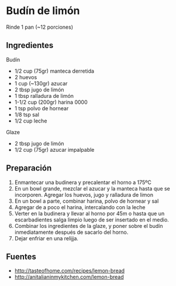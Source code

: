 Budín de limón
==============

Rinde 1 pan (~12 porciones)

Ingredientes
------------

Budín

- 1/2 cup (75gr) manteca derretida
- 2 huevos
- 1 cup (~130gr) azucar
- 2 tbsp jugo de limón
- 1 tbsp ralladura de limón
- 1-1/2 cup (200gr) harina 0000
- 1 tsp polvo de hornear
- 1/8 tsp sal
- 1/2 cup leche

Glaze

- 2 tbsp jugo de limón
- 1/2 cup (75gr) azucar impalpable

Preparación
-----------

1. Enmantecar una budinera y precalentar el horno a 175ºC
2. En un bowl grande, mezclar el azucar y la manteca hasta que se incorporen.
   Agregar los huevos, jugo y ralladura de limon
3. En un bowl a parte, combinar harina, polvo de hornear y sal
4. Agregar de a poco el harina, intercalando con la leche
5. Verter en la budinera y llevar al horno por 45m o hasta que un escarbadientes
   salga limpio luego de ser insertado en el medio.
6. Combinar los ingredientes de la glaze, y poner sobre el budín inmediatamente
   después de sacarlo del horno.
7. Dejar enfriar en una relijja.

Fuentes
-------

- http://tasteofhome.com/recipes/lemon-bread
- http://anitalianinmykitchen.com/lemon-bread